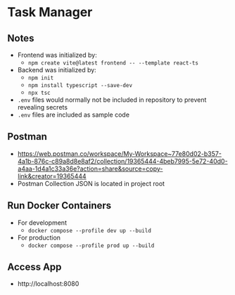 # Task Manager

## Notes
- Frontend was initialized by:
    - `npm create vite@latest frontend -- --template react-ts`
- Backend was initialized by:
    - `npm init`
    - `npm install typescript --save-dev`
    - `npx tsc`
- `.env` files would normally not be included in repository to prevent revealing secrets
- `.env` files are included as sample code

## Postman
- https://web.postman.co/workspace/My-Workspace~77e80d02-b357-4a1b-876c-c89a8d8e8af2/collection/19365444-4beb7995-5e72-40d0-a4aa-1d4a1c33a36e?action=share&source=copy-link&creator=19365444
- Postman Collection JSON is located in project root

## Run Docker Containers
- For development
    - `docker compose --profile dev up --build`
- For production
    - `docker compose --profile prod up --build`

## Access App
 - http://localhost:8080
 